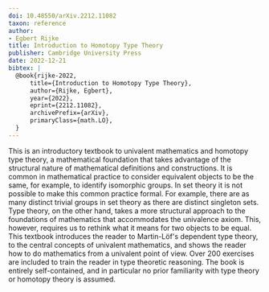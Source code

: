 ```yaml
---
doi: 10.48550/arXiv.2212.11082
taxon: reference
author:
- Egbert Rijke
title: Introduction to Homotopy Type Theory
publisher: Cambridge University Press
date: 2022-12-21
bibtex: | 
  @book{rijke-2022,
      title={Introduction to Homotopy Type Theory}, 
      author={Rijke, Egbert},
      year={2022},
      eprint={2212.11082},
      archivePrefix={arXiv},
      primaryClass={math.LO},
  }
---
```


This is an introductory textbook to univalent mathematics and homotopy type theory, a mathematical foundation that takes advantage of the structural nature of mathematical definitions and constructions. It is common in mathematical practice to consider equivalent objects to be the same, for example, to identify isomorphic groups. In set theory it is not possible to make this common practice formal. For example, there are as many distinct trivial groups in set theory as there are distinct singleton sets. Type theory, on the other hand, takes a more structural approach to the foundations of mathematics that accommodates the univalence axiom. This, however, requires us to rethink what it means for two objects to be equal. This textbook introduces the reader to Martin-Löf's dependent type theory, to the central concepts of univalent mathematics, and shows the reader how to do mathematics from a univalent point of view. Over 200 exercises are included to train the reader in type theoretic reasoning. The book is entirely self-contained, and in particular no prior familiarity with type theory or homotopy theory is assumed. 
